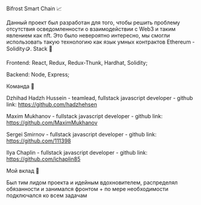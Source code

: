 Bifrost Smart Chain 📈

Данный проект был разработан для того, чтобы решить проблему отсутствия осведомленности о взаимодействии с Web3 и таким явлением как nft. Это было невероятно интересно, мы смогли использовать такую технологию как язык умных контрактов Ethereum - Solidity🪙.
Stack 🧶

Frontend: React, Redux, Redux-Thunk, Hardhat, Solidity;

Backend: Node, Express;

Команда 👥

Dzhihad Hadzh Hussein - teamlead, fullstack javascript developer - github link: https://github.com/hadzhehsen

Maxim Mukhanov - fullstack javascript developer - github link: https://github.com/MaximMukhanov

Sergei Smirnov - fullstack javascript developer - github link: https://github.com/111398

Ilya Chaplin - fullstack javascript developer - github link: https://github.com/ichaplin85

Мой вклад 💎

Был тим лидом проекта и идейным вдохновителем, распределял обязанности и занимался фронтом + по мере необходимости подключался ко всем задачам
